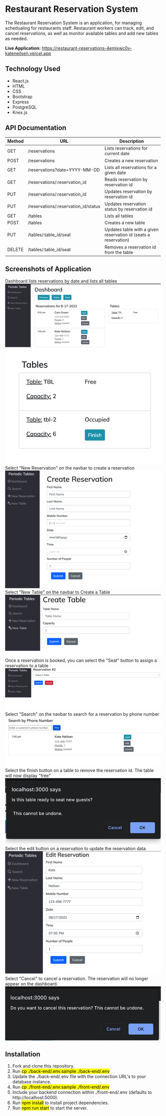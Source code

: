 # Restaurant Reservation System

The Restaurant Reservation System is an application, for managing schedualing for restaurants staff. Restaurant workers can track, edit, and cancel reservations, as well as monitor available tables and add new tables as needed.

**Live Application:**
<https://restaurant-reservations-4emjxwc0v-kateneilsen.vercel.app>

## Technology Used

- React.js
- HTML
- CSS
- Bootstrap
- Express
- PostgreSQL
- Knex.js

## API Documentation

| Method | URL                                  | Description                                                     |
| ------ | ------------------------------------ | --------------------------------------------------------------- |
| GET    | /reservations                        | Lists reservations for current date                             |
| POST   | /reservations                        | Creates a new reservation                                       |
| GET    | /reservations?date=YYYY-MM-DD        | Lists all reservations for a given date                         |
| GET    | /reservations/:reservation_id        | Reads reservation by reservation id                             |
| PUT    | /reservations/:reservation_id        | Updates reservation by reservation id                           |
| PUT    | /reservations/:reservation_id/status | Updates reservation status by reservation id                    |
| GET    | /tables                              | Lists all tables                                                |
| POST   | /tables                              | Creates a new table                                             |
| PUT    | /tables/:table_id/seat               | Updates table with a given reservation id (seats a reservation) |
| DELETE | /tables/:table_id/seat               | Removes a reservation id from the table                         |

## Screenshots of Application

Dashboard lists reservations by date and lists all tables
![Alt text](screenshots/dashboard.png)
![Alt text](screenshots/listTables.png)
Select "New Reservation" on the navbar to create a reservation
![Alt text](screenshots/createres.png)
Select "New Table" on the navbar to Create a Table
![Alt text](screenshots/createTable.png)
Once a reservation is booked, you can select the "Seat" button to assign a reservation to a table
![Alt text](screenshots/seatres.png)
Select "Search" on the navbar to search for a reservation by phone number
![Alt text](screenshots/searchResults.png)
Select the finish button on a table to remove the reservation id. The table will now display "free"
![Alt text](screenshots/finishTable.png)
Select the edit button on a reservation to update the reservation data
![Alt text](screenshots/editRes.png)
Select "Cancel" to cancel a reservation. The reservation will no longer appear on the dashboard.
![Alt text](screenshots/cancelRes.png)

## Installation

1. Fork and clone this repository.
2. Run <mark>cp ./back-end/.env.sample ./back-end/.env</mark>
3. Update the ./back-end/.env file with the connection URL's to your database instance.
4. Run <mark>cp ./front-end/.env.sample ./front-end/.env</mark>
5. Include your backend connection within ./front-end/.env (defaults to http://localhost:5000).
6. Run <mark>npm install</mark> to install project dependencies.
7. Run <mark>npm run start</mark> to start the server.
